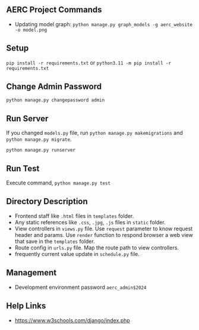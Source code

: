 ## AERC Project Commands

- Updating model graph: `python manage.py graph_models -g aerc_website -o model.png`

## Setup

`pip install -r requirements.txt`
or
`python3.11 -m pip install -r requirements.txt`

## Change Admin Password

`python manage.py changepassword admin`

## Run Server

If you changed `models.py` file, run `python manage.py makemigrations` and `python manage.py migrate`.

`python manage.py runserver`

## Run Test

Execute command, `python manage.py test`

## Directory Description

- Frontend staff like `.html` files in `templates` folder.
- Any static references like `.css`, `.jpg`, `.js` files in `static` folder.
- View controllers in `views.py` file. Use `request` parameter to know request header and params. Use `render` function to respond browser a web view that save in the `templates` folder.
- Route config in `urls.py` file. Map the route path to view controllers.
- frequently current value update in `schedule.py` file.

## Management

- Development environment password `aerc_admin$2024`

## Help Links

- https://www.w3schools.com/django/index.php

